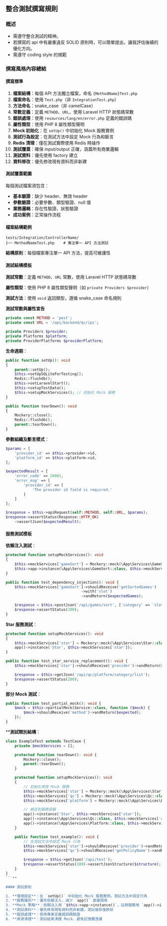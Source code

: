## 整合測試撰寫規則

### 概述

- 需遵守整合測試的精神。
- 若撰寫的 api 中有嚴重違反 SOLID 原則時，可以簡單提出，讓我評估後續的優化方向。
- 需遵守 coding style 的規範

### 撰寫風格內容總結

#### 撰寫標準

1. **檔案結構**：每個 API 方法獨立檔案，命名 `{MethodName}Test.php`
2. **檔案命名**：使用 `Test.php`（非 `IntegrationTest.php`）
3. **方法命名**：snake_case（非 camelCase）
4. **常數定義**：定義 `METHOD`、`URL`，使用 Laravel HTTP 狀態碼常數
5. **錯誤處理**：使用 `resources/lang/en/error.php` 定義的錯誤碼
6. **屬性類型**：使用 PHP 8 屬性類型聲明
7. **Mock 初始化**：在 `setUp()` 中初始化 Mock 服務實例
8. **測試行為設定**：在測試方法中設定 Mock 行為和斷言
9. **Redis 清理**：僅在測試實際使用 Redis 時操作
10. **測試覆蓋**：確保 input/output 正確，涵蓋所有商業邏輯
11. **測試資料**：優先使用 factory 建立
12. **資料修改**：優先修改現有資料而非新建

#### 測試覆蓋範圍

每個測試檔案須包含：
- **基本驗證**：缺少 header、無效 header
- **參數驗證**：必要參數、類型驗證、null 值
- **業務邏輯**：存在性驗證、狀態驗證
- **成功案例**：正常操作流程

#### 檔案結構範例

```
tests/Integration/ControllerName/
├── MethodNameTest.php    # 專注單一 API 方法測試
```

**結構原則**：每個檔案專注單一 API 方法，提高可維護性

#### 測試結構模板

**測試常數**：定義 `METHOD`、`URL` 常數，使用 Laravel HTTP 狀態碼常數

**屬性類型**：使用 PHP 8 屬性類型聲明（如 `private Providers $provider`）

**測試方法**：使用 `void` 返回類型，遵循 snake_case 命名規則

**測試常數與屬性宣告**

```php
private const METHOD = 'post';
private const URL = '/api/backend/qc/ips';

private Providers $provider;
private Platforms $platform;
private ProviderPlatforms $providerPlatform;
```

**生命週期**：
```php
public function setUp(): void
{
    parent::setUp();
    $this->setUpSQLiteForTesting();
    Redis::flushdb();
    $this->setLaravelStart();
    $this->setupTestData();
    $this->setupMockServices(); // 初始化 Mock 服務
}

public function tearDown(): void
{
    Mockery::close();
    Redis::flushdb();
    parent::tearDown();
}
```

**參數組織及斷言模式**：
```php
$params = [
    'provider_id' => $this->provider->id,
    'platform_id' => $this->platform->id,
];

$expectedResult = [
    'error_code' => 20001,
    'error_msg' => [
        'provider_id' => [
            'The provider id field is required.'
        ]
    ]
];

$response = $this->apiRequest(self::METHOD, self::URL, $params);
$response->assertStatus(Response::HTTP_OK)
    ->assertJson($expectedResult);
```

#### 服務測試模板

**依賴注入測試**：
```php
protected function setupMockServices(): void
{
    $this->mockServices['gameSort'] = Mockery::mock(\App\Services\GameSort::class);
    $this->app->instance(\App\Services\GameSort::class, $this->mockServices['gameSort']);
}

public function test_dependency_injection(): void {
    $this->mockServices['gameSort']->shouldReceive('getSortedGames')
                                  ->with('slot')
                                  ->andReturn($expectedGames);

    $response = $this->postJson('/api/games/sort', ['category' => 'slot']);
    $response->assertStatus(200);
}
```

**Star 服務測試**：
```php
protected function setupMockServices(): void
{
    $this->mockServices['star'] = Mockery::mock(\App\Services\Star::class);
    app()->instance('Star', $this->mockServices['star']);
}

public function test_star_service_replacement(): void {
    $this->mockServices['star']->shouldReceive('provider')->andReturn($providerData);

    $response = $this->getJson('/api/qc/platform/category/list');
    $response->assertStatus(200);
}
```

**部分 Mock 測試**：
```php
public function test_partial_mock(): void {
    $mock = $this->partialMock(Service::class, function ($mock) {
        $mock->shouldReceive('method')->andReturn($expected);
    });
}
```

****測試類別結構**：
```php
class ExampleTest extends TestCase {
    private $mockServices = [];

    protected function tearDown(): void {
        Mockery::close();
        parent::tearDown();
    }

    protected function setupMockServices(): void
    {
        // 初始化常用 Mock 服務
        $this->mockServices['star'] = Mockery::mock(\App\Services\Star::class);
        $this->mockServices['qc'] = Mockery::mock(\App\Services\Qc::class);
        $this->mockServices['platform'] = Mockery::mock(\App\Services\Platform::class);

        // 綁定到服務容器
        app()->instance('Star', $this->mockServices['star']);
        app()->instance(\App\Services\Qc::class, $this->mockServices['qc']);
        app()->instance(\App\Services\Platform::class, $this->mockServices['platform']);
    }

    public function test_example(): void {
        // 在測試方法中設定 Mock 行為
        $this->mockServices['star']->shouldReceive('provider')->andReturn($providerData);
        $this->mockServices['qc']->shouldReceive('getPolicyName')->andReturn('taiwan');

        $response = $this->getJson('/api/test');
        $response->assertStatus(200)->assertJsonStructure($structure);
    }
}
```**

#### 測試原則

1. **環境設定**：在 `setUp()` 中初始化 Mock 服務實例，測試方法中設定行為
2. **服務識別**：優先依賴注入，減少 `app()` 直接調用
3. **Mock 策略**：依賴注入用 `$this->app->instance()`，註冊服務用 `app()->instance()`
4. **測試資料**：優先修改現有資料而非新建，測試後恢復原狀
5. **錯誤處理**：使用專案定義錯誤碼驗證
6. **資源清理**：測試結束清理 Mock，避免記憶體洩漏
